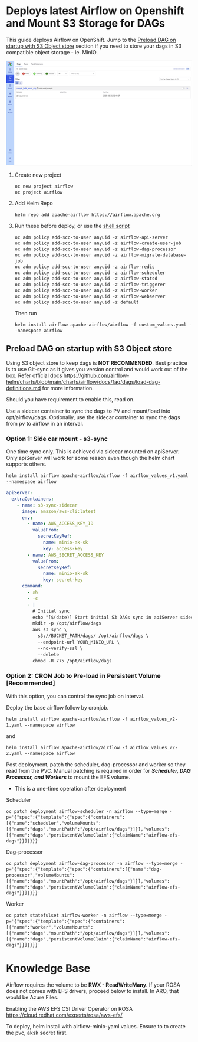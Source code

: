 # Deploys latest Airflow on Openshift and Mount S3 Storage for DAGs

This guide deploys Airflow on OpenShift. Jump to the [Preload DAG on startup with S3 Object store]() section if you need to store your dags in S3 compatible object storage - ie. MinIO.

![Airflow](img/airflow.png)

1. Create new project
    ```shell
    oc new project airflow
    oc project airflow
    ```
1. Add Helm Repo
    ```shell
    helm repo add apache-airflow https://airflow.apache.org
    ```

1. Run these before deploy, or use the [shell script](./airflow_pre.sh)

    ```shell
    oc adm policy add-scc-to-user anyuid -z airflow-api-server
    oc adm policy add-scc-to-user anyuid -z airflow-create-user-job
    oc adm policy add-scc-to-user anyuid -z airflow-dag-processor
    oc adm policy add-scc-to-user anyuid -z airflow-migrate-database-job
    oc adm policy add-scc-to-user anyuid -z airflow-redis
    oc adm policy add-scc-to-user anyuid -z airflow-scheduler
    oc adm policy add-scc-to-user anyuid -z airflow-statsd
    oc adm policy add-scc-to-user anyuid -z airflow-triggerer
    oc adm policy add-scc-to-user anyuid -z airflow-worker
    oc adm policy add-scc-to-user anyuid -z airflow-webserver
    oc adm policy add-scc-to-user anyuid -z default
    ```
    Then run

    ```shell
    helm install airflow apache-airflow/airflow -f custom_values.yaml --namespace airflow
    ```

## Preload DAG on startup with S3 Object store
Using S3 object store to keep dags is **NOT RECOMMENDED**. Best practice is to use Git-sync as it gives you version control and would work out of the box. Refer official docs https://github.com/airflow-helm/charts/blob/main/charts/airflow/docs/faq/dags/load-dag-definitions.md for more information. 

Should you have requirement to enable this, read on.

Use a sidecar container to sync the dags to PV and mount/load into opt/airflow/dags.
Optionally, use the sidecar container to sync the dags from pv to airflow in an interval.

### Option 1: Side car mount - s3-sync

One time sync only. This is achieved via sidecar mounted on apiServer. Only apiServer will work for some reason even though the helm chart supports others.

```shell
helm install airflow apache-airflow/airflow -f airflow_values_v1.yaml --namespace airflow
```

```yaml
apiServer:
  extraContainers:
    - name: s3-sync-sidecar
      image: amazon/aws-cli:latest
      env:
        - name: AWS_ACCESS_KEY_ID
          valueFrom:
            secretKeyRef:
              name: minio-ak-sk
              key: access-key
        - name: AWS_SECRET_ACCESS_KEY
          valueFrom:
            secretKeyRef:
              name: minio-ak-sk
              key: secret-key
      command:
        - sh
        - -c
        - |
          # Initial sync
          echo "[$(date)] Start initial S3 DAGs sync in apiServer sidecar..."
          mkdir -p /opt/airflow/dags
          aws s3 sync \
            s3://BUCKET_PATH/dags/ /opt/airflow/dags \
            --endpoint-url YOUR_MINIO_URL \
            --no-verify-ssl \
            --delete
          chmod -R 775 /opt/airflow/dags
```

### Option 2: CRON Job to Pre-load in Persistent Volume [Recommended]
With this option, you can control the sync job on interval.

Deploy the base airflow follow by cronjob.
```shell
helm install airflow apache-airflow/airflow -f airflow_values_v2-1.yaml --namespace airflow
```
and 
```shell
helm install airflow apache-airflow/airflow -f airflow_values_v2-2.yaml --namespace airflow
```
Post deployment, patch the scheduler, dag-processor and worker so they read from the PVC.
Manual patching is required in order for ***Scheduler, DAG Processor, and Workers*** to mount the EFS volume.

* This is a one-time operation after deployment

Scheduler
```shell
oc patch deployment airflow-scheduler -n airflow --type=merge -p='{"spec":{"template":{"spec":{"containers":[{"name":"scheduler","volumeMounts":[{"name":"dags","mountPath":"/opt/airflow/dags"}]}],"volumes":[{"name":"dags","persistentVolumeClaim":{"claimName":"airflow-efs-dags"}}]}}}}'
```

Dag-processor
```shell
oc patch deployment airflow-dag-processor -n airflow --type=merge -p='{"spec":{"template":{"spec":{"containers":[{"name":"dag-processor","volumeMounts":[{"name":"dags","mountPath":"/opt/airflow/dags"}]}],"volumes":[{"name":"dags","persistentVolumeClaim":{"claimName":"airflow-efs-dags"}}]}}}}'
```

Worker
```shell
oc patch statefulset airflow-worker -n airflow --type=merge -p='{"spec":{"template":{"spec":{"containers":[{"name":"worker","volumeMounts":[{"name":"dags","mountPath":"/opt/airflow/dags"}]}],"volumes":[{"name":"dags","persistentVolumeClaim":{"claimName":"airflow-efs-dags"}}]}}}}'
```

# Knowledge Base
Airflow requires the volume to be **RWX - ReadWriteMany**. If your ROSA does not comes with EFS drivers, proceed below to install. In ARO, that would be Azure Files.
 
Enabling the AWS EFS CSI Driver Operator on ROSA
https://cloud.redhat.com/experts/rosa/aws-efs/

To deploy, helm install with airflow-minio-yaml values. Ensure to to create the pvc, aksk secret first.